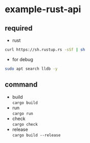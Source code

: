 # example-rust-api

## required

- rust

```sh
curl https://sh.rustup.rs -sSf | sh
```

- for debug

```sh
sudo apt search lldb -y
```

## command

- build  
  `cargo build`
- run  
  `cargo run`
- check  
  `cargo check`
- release  
  `cargo build --release`
